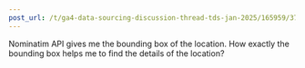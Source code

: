 ```yaml
---
post_url: /t/ga4-data-sourcing-discussion-thread-tds-jan-2025/165959/374
---
```

Nominatim API gives me the bounding box of the location. How exactly the bounding box helps me to find the details of the location?